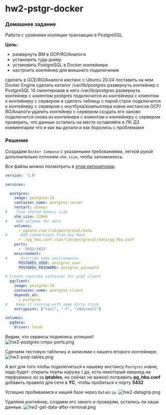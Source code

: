 # hw2-pstgr-docker

### Домашнее задание
Работа с уровнями изоляции транзакции в PostgreSQL.

**Цель:**
- развернуть ВМ в GCP/ЯО/Аналоги
- установить туда докер
- установить PostgreSQL в Docker контейнере
- настроить контейнер для внешнего подключения

<procedure title="Описание/Пошаговая инструкция выполнения домашнего задания" id="some_procedure" collapsible="true">
    <step>сделать в GCE/ЯО/Аналоги инстанс с Ubuntu 20.04</step>
    <step>поставить на нем Docker Engine</step>
    <step>сделать каталог /var/lib/postgres</step>
    <step>развернуть контейнер с PostgreSQL 14 смонтировав в него /var/lib/postgres</step>
    <step>развернуть контейнер с клиентом postgres</step>
    <step>подключится из контейнера с клиентом к контейнеру с сервером и сделать</step>
    <step>таблицу с парой строк</step>
    <step>подключится к контейнеру с сервером с ноутбука/компьютера извне инстансов GCP/ЯО/Аналоги</step>
    <step>удалить контейнер с сервером</step>
    <step>создать его заново</step>
    <step>подключится снова из контейнера с клиентом к контейнеру с сервером</step>
    <step>проверить, что данные остались на месте</step>
    <step>оставляйте в ЛК ДЗ комментарии что и как вы делали и как боролись с проблемами</step>
</procedure>


### Решение

Создадим `Docker Compose` с указанными требованиями, легкой рукой дополнительно потюнем `shm_size`, чтобы запомнилось.    

Все файлы можно посмотреть в [этом репозитории](https://github.com/evvfebruary/learning/tree/main/databases/postgres/otus/homeworks/hw2-pstgr-docker).

```yaml
version: '3.9'

services:

  postgres:
    image: postgres:14
    container_name: postgres-server
    restart: always
#    Tune shared memory size
    shm_size: 128mb
#    Add volumes for data
    volumes:
      - pgdata:/var/lib/postgresql/data
#      Add connections from any host
      - ./pg_hba.conf:/var/lib/postgresql/data/pg_hba.conf
    ports:
      - '5432:5432'
    environment:
#      Override some environments
      POSTGRES_USER: postgres_user
      POSTGRES_PASSWORD: postgres_password

# Create separate container for psql client
  pgclient:
    image: postgres:14
    container_name: postgres-client
    depends_on:
      - postgres
#    Keep it running with some dirty trick
    entrypoint: ["tail", "-f", "/dev/null"]

volumes:
  pgdata:
    driver: local
```

Видим, что сервисы поднялись успешно!
![hw2-postgres-cmps-ports.png](hw2-postgres-cmps-ports.png)

Сделаем тестовую табличку и записями с нашего второго контейнере.
![hw2-psql-tables.png](hw2-psql-tables.png)

А вот для того чтобы подключиться к нашему инстансу `Postgres` извне, надо будет:
<procedure title="Открываем доступ извне">
<step>открыть порты наружу ( да, есть некоторый оверхед на перформанс из за <b>iptables</b>, но сейчас не важно)</step>
<step>поправить <b>pg_hba.conf</b></step>
<step>добавить правило для сети в <b>YC</b>, чтобы пробиться к порту <b>5432</b>
<img src="hw2-yc-rule.png" alt=""/>
</step>
</procedure>

Успешно пробиваемся к нашей базе через `DataGrip`.
![hw2-datagrip.png](hw2-datagrip.png)


Удаляем контейнер, создаем его заного и проверям, остались ли наши данные.
![hw2-get-data-after-removal.png](hw2-get-data-after-removal.png)






